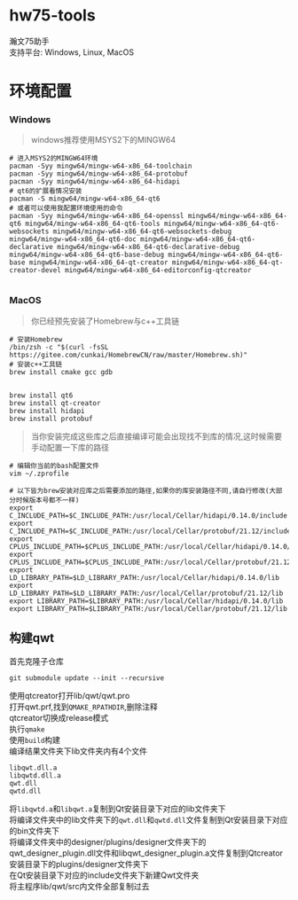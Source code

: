 # hw75-tools
瀚文75助手   
支持平台: Windows, Linux, MacOS

# 环境配置

### Windows
> windows推荐使用MSYS2下的MINGW64

```shell
# 进入MSYS2的MINGW64环境
pacman -Syy mingw64/mingw-w64-x86_64-toolchain
pacman -Syy mingw64/mingw-w64-x86_64-protobuf
pacman -Syy mingw64/mingw-w64-x86_64-hidapi
# qt6的扩展看情况安装
pacman -S mingw64/mingw-w64-x86_64-qt6
# 或者可以使用我配置环境使用的命令
pacman -Syy mingw64/mingw-w64-x86_64-openssl mingw64/mingw-w64-x86_64-qt6 mingw64/mingw-w64-x86_64-qt6-tools mingw64/mingw-w64-x86_64-qt6-websockets mingw64/mingw-w64-x86_64-qt6-websockets-debug mingw64/mingw-w64-x86_64-qt6-doc mingw64/mingw-w64-x86_64-qt6-declarative mingw64/mingw-w64-x86_64-qt6-declarative-debug mingw64/mingw-w64-x86_64-qt6-base-debug mingw64/mingw-w64-x86_64-qt6-base mingw64/mingw-w64-x86_64-qt-creator mingw64/mingw-w64-x86_64-qt-creator-devel mingw64/mingw-w64-x86_64-editorconfig-qtcreator


```

### MacOS
> 你已经预先安装了Homebrew与c++工具链
```shell
# 安装Homebrew
/bin/zsh -c "$(curl -fsSL https://gitee.com/cunkai/HomebrewCN/raw/master/Homebrew.sh)"
# 安装c++工具链
brew install cmake gcc gdb
```

```shell

brew install qt6
brew install qt-creator
brew install hidapi
brew install protobuf

```
> 当你安装完成这些库之后直接编译可能会出现找不到库的情况,这时候需要手动配置一下库的路径

```shell
# 编辑你当前的bash配置文件
vim ~/.zprofile

# 以下皆为brew安装对应库之后需要添加的路径,如果你的库安装路径不同,请自行修改(大部分时候版本号都不一样)
export C_INCLUDE_PATH=$C_INCLUDE_PATH:/usr/local/Cellar/hidapi/0.14.0/include
export C_INCLUDE_PATH=$C_INCLUDE_PATH:/usr/local/Cellar/protobuf/21.12/include
export CPLUS_INCLUDE_PATH=$CPLUS_INCLUDE_PATH:/usr/local/Cellar/hidapi/0.14.0/include
export CPLUS_INCLUDE_PATH=$CPLUS_INCLUDE_PATH:/usr/local/Cellar/protobuf/21.12/include
export LD_LIBRARY_PATH=$LD_LIBRARY_PATH:/usr/local/Cellar/hidapi/0.14.0/lib
export LD_LIBRARY_PATH=$LD_LIBRARY_PATH:/usr/local/Cellar/protobuf/21.12/lib
export LIBRARY_PATH=$LIBRARY_PATH:/usr/local/Cellar/hidapi/0.14.0/lib
export LIBRARY_PATH=$LIBRARY_PATH:/usr/local/Cellar/protobuf/21.12/lib

```
## 构建qwt

首先克隆子仓库  
```
git submodule update --init --recursive
```
使用qtcreator打开lib/qwt/qwt.pro  
打开qwt.prf,找到`QMAKE_RPATHDIR`,删除注释  
qtcreator切换成release模式  
执行`qmake`  
使用`build`构建  
编译结果文件夹下lib文件夹内有4个文件
```shell
libqwt.dll.a
libqwtd.dll.a
qwt.dll
qwtd.dll
```
将`libqwtd.a`和`libqwt.a`复制到Qt安装目录下对应的lib文件夹下  
将编译文件夹中的lib文件夹下的`qwt.dll`和`qwtd.dll`文件复制到Qt安装目录下对应的bin文件夹下  
将编译文件夹中的designer/plugins/designer文件夹下的qwt_designer_plugin.dll文件和libqwt_designer_plugin.a文件复制到Qtcreator安装目录下的plugins/designer文件夹下  
在Qt安装目录下对应的include文件夹下新建Qwt文件夹  
将主程序lib/qwt/src内文件全部复制过去